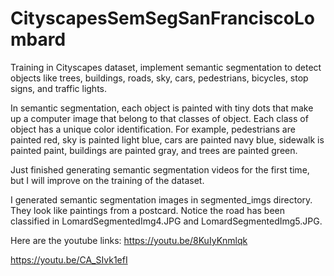# CityscapesSemSegSanFranciscoLombard
Training in Cityscapes dataset, implement semantic segmentation to detect objects like trees, buildings, roads, sky, cars, pedestrians, bicycles, stop signs, and traffic lights. 

In semantic segmentation, each object is painted with tiny dots that make up a computer image that belong to that classes of object. Each class of object has a unique color identification. For example, pedestrians are painted red, sky is painted light blue, cars are painted navy blue, sidewalk is painted paint, buildings are painted gray, and trees are painted green.

Just finished generating semantic segmentation videos for the first time, but I will improve on the training of the dataset.

I generated semantic segmentation images in segmented_imgs directory.  They look like paintings from a postcard.
Notice the road has been classified in LomardSegmentedImg4.JPG and LomardSegmentedImg5.JPG.

Here are the youtube links:
https://youtu.be/8KuIyKnmlqk

https://youtu.be/CA_SIvk1efI
